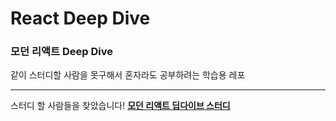 # React Deep Dive

### 모던 리액트 Deep Dive

같이 스터디할 사람을 못구해서 혼자라도 공부하려는 학습용 레포

---

스터디 할 사람들을 찾았습니다! **[모던 리액트 딥다이브 스터디](https://github.com/KJ-StudyWithMe/modern-react-deep-dive)**

